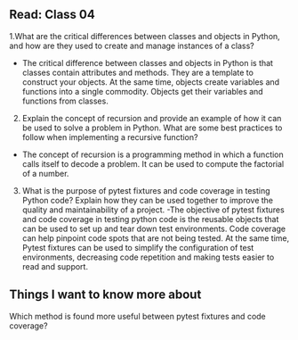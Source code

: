 ## Read: Class 04

1.What are the critical differences between classes and objects in Python, and how are they used to create and manage instances of a class?

- The critical difference between classes and objects in Python is that classes contain attributes and methods. They are a template to construct your objects. At the same time, objects create variables and functions into a single commodity. Objects get their variables and functions from classes.

2. Explain the concept of recursion and provide an example of how it can be used to solve a problem in Python. What are some best practices to follow when implementing a recursive function?

- The concept of recursion is a programming method in which a function calls itself to decode a problem. It can be used to compute the factorial of a number.

3. What is the purpose of pytest fixtures and code coverage in testing Python code? Explain how they can be used together to improve the quality and maintainability of a project.
-The objective of pytest fixtures and code coverage in testing python code is the reusable objects that can be used to set up and tear down test environments. Code coverage can help pinpoint code spots that are not being tested. At the same time, Pytest fixtures can be used to simplify the configuration of test environments, decreasing code repetition and making tests easier to read and support.

## Things I want to know more about

Which method is found more useful between pytest fixtures and code coverage?
